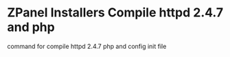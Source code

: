 ZPanel Installers Compile httpd 2.4.7 and php
=================

command for compile httpd 2.4.7 php and config init file
